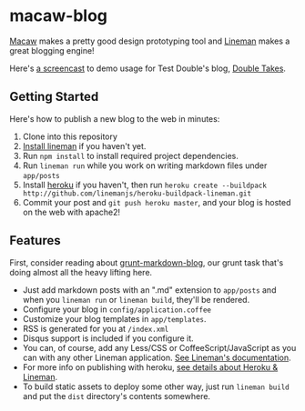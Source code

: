 # macaw-blog

[Macaw](http://www.macaw.co) makes a pretty good design prototyping tool and [Lineman](http://linemanjs.com) makes a great blogging engine!

Here's [a screencast](https://www.youtube.com/watch?v=raznFJedCZM) to demo usage for Test Double's blog, [Double Takes](http://blog.testdouble.com).

## Getting Started

Here's how to publish a new blog to the web in minutes:

1. Clone into this repository
2. [Install lineman](https://github.com/linemanjs/lineman#getting-started) if you haven't yet.
3. Run `npm install` to install required project dependencies.
4. Run `lineman run` while you work on writing markdown files under `app/posts`
5. Install [heroku](https://toolbelt.heroku.com) if you haven't, then run `heroku create --buildpack http://github.com/linemanjs/heroku-buildpack-lineman.git`
6. Commit your post and `git push heroku master`, and your blog is hosted on the web with apache2!

## Features

First, consider reading about [grunt-markdown-blog](https://github.com/testdouble/grunt-markdown-blog), our grunt task that's doing almost all the heavy lifting here.

* Just add markdown posts with an ".md" extension to `app/posts` and when you `lineman run` or `lineman build`, they'll be rendered.
* Configure your blog in `config/application.coffee`
* Customize your blog templates in `app/templates`.
* RSS is generated for you at `/index.xml`
* Disqus support is included if you configure it.
* You can, of course, add any Less/CSS or CoffeeScript/JavaScript as you can with any other Lineman application. [See Lineman's documentation](https://github.com/linemanjs/lineman).
* For more info on publishing with heroku, [see details about Heroku & Lineman](https://github.com/linemanjs/lineman#heroku).
* To build static assets to deploy some other way, just run `lineman build` and put the `dist` directory's contents somewhere.


